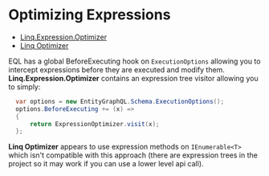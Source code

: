 # Optimizing Expressions

* [Linq.Expression.Optimizer](https://thorium.github.io/Linq.Expression.Optimizer/)
* [Linq Optimizer](https://github.com/nessos/LinqOptimizer)

EQL has a global BeforeExecuting hook on `ExecutionOptions` allowing you to intercept expressions before they are executed and modify them.  **Linq.Expression.Optimizer** contains an expression tree visitor allowing you to simply:

```cs
  var options = new EntityGraphQL.Schema.ExecutionOptions();
  options.BeforeExecuting += (x) =>
  {
      return ExpressionOptimizer.visit(x);
  };
```

**Linq Optimizer** appears to use expression methods on `IEnumerable<T>` which isn't compatible with this approach (there are expression trees in the project so it may work if you can use a lower level api call).

